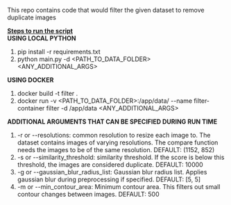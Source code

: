 This repo contains code that would filter the given dataset to remove duplicate images

<b><u>Steps to run the script</b></u><br>
<b>USING LOCAL PYTHON</b>
1. pip install -r requirements.txt
2. python main.py -d <PATH_TO_DATA_FOLDER> <ANY_ADDITIONAL_ARGS>

<b>USING DOCKER</b>
1. docker build -t filter .
2. docker run -v <PATH_TO_DATA_FOLDER>:/app/data/ --name filter-container filter -d /app/data <ANY_ADDITIONAL_ARGS>

<b>ADDITIONAL ARGUMENTS THAT CAN BE SPECIFIED DURING RUN TIME</b><br>
1. -r or --resolutions: common resolution to resize each image to. The dataset contains images of varying resolutions. The compare function needs the images to be of the same resolution. DEFAULT: (1152, 852)
2. -s or --similarity_threshold: similarity threshold. If the score is below this threshold, the images are considered duplicate. DEFAULT: 10000
3. -g or --gaussian_blur_radius_list: Gaussian blur radius list. Applies gaussian blur during preprocessing if specified. DEFAULT: [5, 5]
4. -m or --min_contour_area: Minimum contour area. This filters out small contour changes between images. DEFAULT: 500